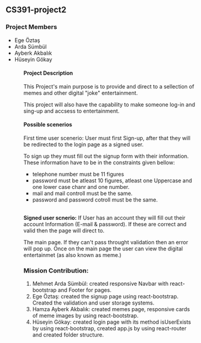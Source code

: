 <h2>CS391-project2</h2>

<h3>Project Members</h3>
<ul>
  <li>Ege Öztaş</li>
  <li>Arda Sümbül</li>
  <li>Ayberk Akbalık</li>
  <li>Hüseyin Gökay</li>
<ul>
<h4>Project Description</h4>
<p>This Project's main purpose is to provide and direct to a sellection of memes and other digital "joke" entertainment.</p>

<p>This project will also have the capability to make someone log-in and sing-up and accsess to entertainment.</p>

<h4>Possible scenerios</h4>
<p>First time user scenerio: User must first Sign-up, after that they will be redirected to the login page as a signed user.</p>

<p>To sign up they must fill out the signup form with their information. These information have to be in the constraints given bellow:</p>
              <ul>
  <li>telephone number must be 11 figures</li>
  <li>password must be atleast 10 figures, atleast one Uppercase and one lower case chanr and one number.</li>
  <li>mail and mail controll must be the same.</li>
  <li>password and password cotroll must be the same.</li>
  </ul>
  <br>
<p><strong>Signed user scnerio:</strong> If User has an account they will fill out their account Information (E-mail & password). If these are correct and valid then the page will direct to.</p>

The main page. If they can't pass throught validation then an error will pop up.
Once on the main page the user can view the digital entertainmet (as also known as meme.)


<h3>Mission Contribution:</h3>
<ol>
  <li>Mehmet Arda Sümbül: created responsive Navbar with react-bootstrap and Footer for pages.</li>
  <li>Ege Öztaş: created the signup page using react-bootstrap. Created the validation and user storage systems.</li>
  <li>Hamza Ayberk Akbalık: created memes page, responsive cards of meme images by using react-bootstrap.</li> 
  <li>Hüseyin Gökay: created login page with its method isUserExists by using react-bootstrap, created app.js by using react-router and created folder structure. </li>
</ol>

